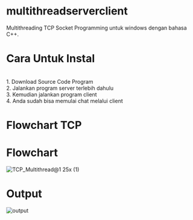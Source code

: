 # multithreadserverclient
Multithreading TCP Socket Programming untuk windows dengan bahasa C++.

# Cara Untuk Instal
<br> 1. Download Source Code Program
<br> 2. Jalankan program server terlebih dahulu
<br> 3. Kemudian jalankan program client
<br> 4. Anda sudah bisa memulai chat melalui client

# Flowchart TCP

# Flowchart
![TCP_Multithread@1 25x (1)](https://user-images.githubusercontent.com/63599760/124943212-8211ea00-e036-11eb-803c-2fe725c8b86a.png)

# Output
![output](https://user-images.githubusercontent.com/63599760/124950211-67db0a80-e03c-11eb-86fe-f05866f155b9.jpeg)
